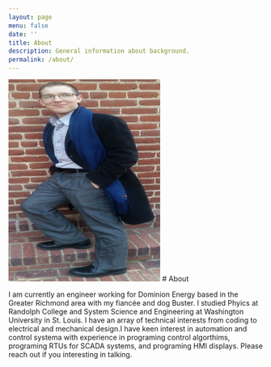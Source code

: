 ```yaml
---
layout: page
menu: false
date: ''
title: About
description: General information about background.
permalink: /about/
---
```


<img class="img" src="/assets/img/cover.jpg" alt="Zach Vernon" width="300" height="400">
# About

I am currently an engineer working for Dominion Energy based in the Greater Richmond area with my fiancée and dog Buster. I studied Phyics at Randolph College and System Science and Engineering at Washington University in St. Louis. I have an array of technical interests from coding to electrical and mechanical design.I have keen interest in automation and control systema with experience in programing control algorthims, programing RTUs for SCADA systems, and programing HMI displays. Please reach out if you interesting in talking.

